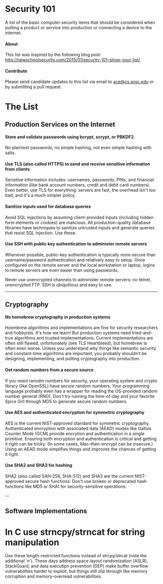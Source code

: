 # Security 101
A list of the basic computer security items that should be considered when putting a product or service into production or connecting a device to the internet.

#### About
This list was inspired by the following blog post: http://newschoolsecurity.com/2015/01/security-101-show-your-list/

#### Contribute
Please send candidate updates to this list via email to ace@cs.wisc.edu or by submitting a pull request.

# The List

## Production Services on the Internet

#### Store and validate passwords using bcrypt, scrypt, or PBKDF2.
No plaintext passwords, no simple hashing, not even simple hashing with salts.

#### Use TLS (also called HTTPS) to send and receive sensitive information from clients
Sensitive information includes: usernames, passwords, PINs, and financial information (like bank account numbers, credit and debit card numbers). Even better, use TLS for everything: servers are fast, the overhead isn't too bad, and it's a much simpler policy.

#### Sanitize inputs used for database queries
Avoid SQL injections by assuming client-provided inputs (including hidden form elements or cookies) are malicious. All production-quality database libraries have techniques to sanitize untrusted inputs and generate queries that resist SQL injection. Use these.

#### Use SSH with public key authentication to administer remote servers
Whenever possible, public-key authentication is typically more secure than username/password authentication and relatively easy to setup. Once configured on the remote server and the local workstation or laptop, logins to remote servers are even easier than using passwords. 

Never use unencrypted channels to administer remote servers: no telnet, unencrypted FTP. SSH is ubiquitious and easy to use.

---

## Cryptography

#### No homebrew cryptography in production systems
Hoembrew algorithms and implementations are fine for security researchers and hobbyists. It's how we learn! But production systems need tried-and-true algorithms and trusted implementations. Current implementations are often still flawed, unfortunately (see TLS Heartbleed), but homebrew is often even worse. Unless you understand why things like semantic security and constant-time algorihtms are important, you probably shouldn't be designing, implementing, and putting cryptography into production.

#### Get random numbers from a secure source
If you need ranodm numbers for security, your operating system and crypto library (like OpenSSL) have secure random numbers. Your programming language probably even has a wrapper for reading the OS-provided random number generat (RNG). Don't try running the time-of-day and your favorite Spice Girl through MD5 to generate secure random numbers.

#### Use AES and authenticated encryption for symmetric cryptography
AES is the current NIST-approved standard for symmetric cryptography. Authenticated encryption with associated data (AEAD) modes like Gallois Counter Mode (GCM) provide encrytion and authentication in a single primitive. Ensuring both encryption and authentication is critical and getting it right can be tricky. (In some cases, Mac-then-encrypt can be insecure.) Using an AEAD mode simplifies things and improves the chances of getting it right.

#### Use SHA2 and SHA3 for hashing
SHA2 (also called SAH-256, SHA-512) and SHA3 are the current NIST-approved secure hash functions. Don't use broken or deprecated hash functions like MD5 or SHA1 for security-sensitive operations.

-- 

## Software Implementations

# In C use strncpy/strncat for string manipulation
Use these length-restricted functions instead of strcpy/strcat (note the additional 'n'). These days address space layout randomization (ASLR), StackGuard, and data executipn prevention (DEP) make buffer overflow vulnerabilities harder to exploit, but things still slip through like memory corruption and memory-overread vulnerabilities.



